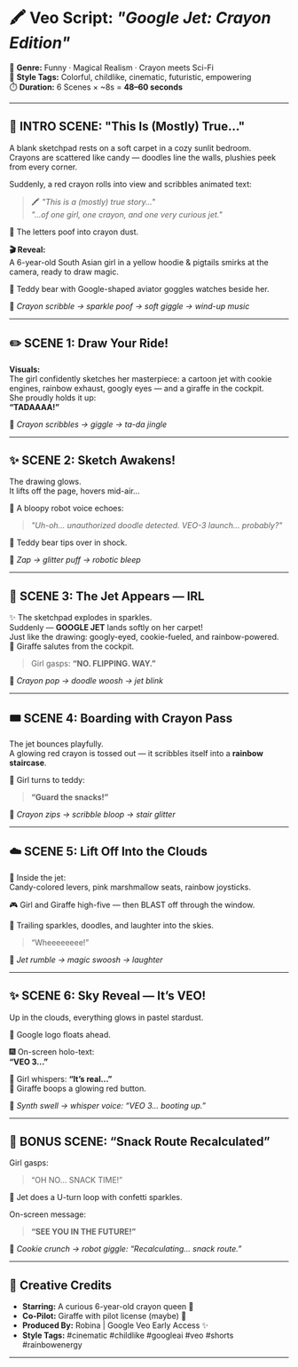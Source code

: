 # 🖍️ Veo Script: *"Google Jet: Crayon Edition"*

🎥 **Genre:** Funny · Magical Realism · Crayon meets Sci-Fi  
🎨 **Style Tags:** Colorful, childlike, cinematic, futuristic, empowering  
⏱️ **Duration:** 6 Scenes × ~8s = **48–60 seconds**

---

## 🌈 INTRO SCENE: "This Is (Mostly) True..."

A blank sketchpad rests on a soft carpet in a cozy sunlit bedroom.  
Crayons are scattered like candy — doodles line the walls, plushies peek from every corner.

Suddenly, a red crayon rolls into view and scribbles animated text:

> 🖍️ *"This is a (mostly) true story..."*  
> *"...of one girl, one crayon, and one very curious jet."*

💨 The letters poof into crayon dust.

**🎬 Reveal:**  
A 6-year-old South Asian girl in a yellow hoodie & pigtails smirks at the camera, ready to draw magic.

🧸 Teddy bear with Google-shaped aviator goggles watches beside her.

🎵 *Crayon scribble → sparkle poof → soft giggle → wind-up music*

---

## ✏️ SCENE 1: **Draw Your Ride!**

**Visuals:**  
The girl confidently sketches her masterpiece: a cartoon jet with cookie engines, rainbow exhaust, googly eyes — and a giraffe in the cockpit.  
She proudly holds it up:  
**“TADAAAA!”**

🎵 *Crayon scribbles → giggle → ta-da jingle*

---

## ✨ SCENE 2: **Sketch Awakens!**

The drawing glows.  
It lifts off the page, hovers mid-air…

🦾 A bloopy robot voice echoes:  
> *"Uh-oh… unauthorized doodle detected. VEO-3 launch... probably?"*

🧸 Teddy bear tips over in shock.

🎵 *Zap → glitter puff → robotic bleep*

---

## 🚀 SCENE 3: **The Jet Appears — IRL**

✨ The sketchpad explodes in sparkles.  
Suddenly — **GOOGLE JET** lands softly on her carpet!  
Just like the drawing: googly-eyed, cookie-fueled, and rainbow-powered.  
🦒 Giraffe salutes from the cockpit.

> Girl gasps: **“NO. FLIPPING. WAY.”**

🎵 *Crayon pop → doodle woosh → jet blink*

---

## 🎟️ SCENE 4: **Boarding with Crayon Pass**

The jet bounces playfully.  
A glowing red crayon is tossed out — it scribbles itself into a **rainbow staircase**.

👧 Girl turns to teddy:  
> **“Guard the snacks!”**

🎵 *Crayon zips → scribble bloop → stair glitter*

---

## ☁️ SCENE 5: **Lift Off Into the Clouds**

🛫 Inside the jet:  
Candy-colored levers, pink marshmallow seats, rainbow joysticks.

🎮 Girl and Giraffe high-five — then BLAST off through the window.

💨 Trailing sparkles, doodles, and laughter into the skies.

> “Wheeeeeeee!”

🎵 *Jet rumble → magic swoosh → laughter*

---

## ✨ SCENE 6: **Sky Reveal — It’s VEO!**

Up in the clouds, everything glows in pastel stardust.

🌈 Google logo floats ahead.

🎆 On-screen holo-text:  
**“VEO 3...”**

👧 Girl whispers: **“It’s real…”**  
🦒 Giraffe boops a glowing red button.

🎵 *Synth swell → whisper voice: “VEO 3... booting up.”*

---

## 🍪 BONUS SCENE: **“Snack Route Recalculated”**

Girl gasps:  
> “OH NO… SNACK TIME!”

🚀 Jet does a U-turn loop with confetti sparkles.

On-screen message:  
> **“SEE YOU IN THE FUTURE!”**

🎵 *Cookie crunch → robot giggle: “Recalculating… snack route.”*

---

## 📌 Creative Credits

- **Starring:** A curious 6-year-old crayon queen 👧  
- **Co-Pilot:** Giraffe with pilot license (maybe) 🦒  
- **Produced By:** Robina | Google Veo Early Access ✨  
- **Style Tags:** #cinematic #childlike #googleai #veo #shorts #rainbowenergy

---

